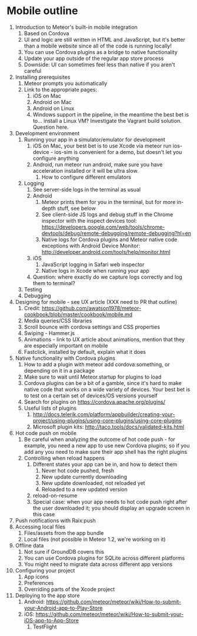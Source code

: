 # Mobile outline

1. Introduction to Meteor's built-in mobile integration
    1. Based on Cordova
    2. UI and logic are still written in HTML and JavaScript, but it's better than a mobile website since all of the code is running locally!
    3. You can use Cordova plugins as a bridge to native functionality
    4. Update your app outside of the regular app store process
    5. Downside: UI can sometimes feel less than native if you aren't careful
2. Installing prerequisites
    1. Meteor prompts you automatically
    2. Link to the appropriate pages:
        1. iOS on Mac
        2. Android on Mac
        3. Android on Linux
        4. Windows support in the pipeline, in the meantime the best bet is to... install a Linux VM? Investigate the Vagrant build solution. Question here.
3. Development environment
    1. Running your app in a simulator/emulator for development
        1. iOS on Mac, your best bet is to use Xcode via meteor run ios-device - ios-sim is convenient for a demo, but doesn't let you configure anything
        2. Android, run meteor run android, make sure you have acceleration installed or it will be ultra slow.
            1. How to configure different emulators
    2. Logging
        1. See server-side logs in the terminal as usual
        2. Android
            1. Meteor prints them for you in the terminal, but for more in-depth stuff, see below
            2. See client-side JS logs and debug stuff in the Chrome inspector with the inspect devices tool: https://developers.google.com/web/tools/chrome-devtools/debug/remote-debugging/remote-debugging?hl=en
            3. Native logs for Cordova plugins and Meteor native code exceptions with Android Device Monitor: http://developer.android.com/tools/help/monitor.html
        3. iOS
            1. JavaScript logging in Safari web inspector
            2. Native logs in Xcode when running your app
        4. Question: where exactly do we capture logs correctly and log them to terminal?
    3. Testing
    4. Debugging
4. Designing for mobile - see UX article (XXX need to PR that outline)
    1. Credit: https://github.com/awatson1978/meteor-cookbook/blob/master/cookbook/mobile.md
    2. Media queries/CSS libraries
    3. Scroll bounce with cordova settings and CSS properties
    4. Swiping - Hammer.js
    5. Animations - link to UX article about animations, mention that they are especially important on mobile
    6. Fastclick, installed by default, explain what it does
5. Native functionality with Cordova plugins
    1. How to add a plugin with meteor add cordova:something, or depending on it in a package
    2. Make sure to wait until Meteor.startup for plugins to load
    3. Cordova plugins can be a bit of a gamble, since it's hard to make native code that works on a wide variety of devices. Your best bet is to test on a certain set of devices/OS versions yourself
    4. Search for plugins on https://cordova.apache.org/plugins/
    5. Useful lists of plugins
        1. http://docs.telerik.com/platform/appbuilder/creating-your-project/using-plugins/using-core-plugins/using-core-plugins
        2. Microsoft plugin kits: http://taco.tools/docs/validated-kits.html
6. Hot code push on mobile
    1. Be careful when analyzing the outcome of hot code push - for example, you need a new app to use new Cordova plugins; so if you add any you need to make sure their app shell has the right plugins
    2. Controlling when reload happens
        1. Different states your app can be in, and how to detect them
            1. Never hot code pushed, fresh
            2. New update currently downloading
            3. New update downloaded, not reloaded yet
            4. Reloaded to a new updated version
        2. reload-on-resume
        3. Special case: when your app needs to hot code push right after the user downloaded it; you should display an upgrade screen in this case
7. Push notifications with Raix:push
8. Accessing local files
    1. Files/assets from the app bundle
    2. Local files (not possible in Meteor 1.2, we're working on it)
9. Offline data
    1. Not sure if GroundDB covers this
    2. You can use Cordova plugins for SQLite across different platforms
    3. You might need to migrate data across different app versions
10. Configuring your project
    1. App icons
    2. Preferences
    3. Overriding parts of the Xcode project
11. Deploying to the app store
    1. Android: https://github.com/meteor/meteor/wiki/How-to-submit-your-Android-app-to-Play-Store
    2. iOS: https://github.com/meteor/meteor/wiki/How-to-submit-your-iOS-app-to-App-Store
        1. TestFlight
